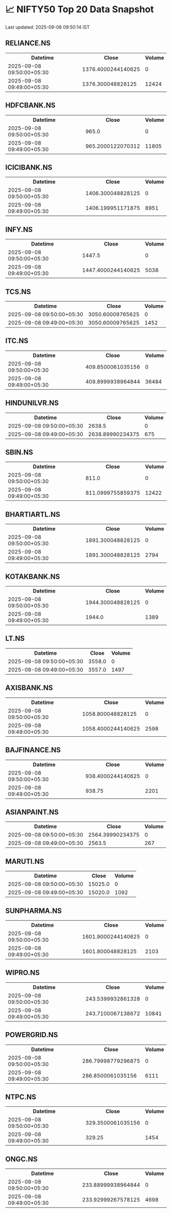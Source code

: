 # 📈 NIFTY50 Top 20 Data Snapshot

Last updated: 2025-09-08 09:50:14 IST

## RELIANCE.NS

<table>
  <tr><th>Datetime</th><th>Close</th><th>Volume</th></tr>
  <tr><td>2025-09-08 09:50:00+05:30</td><td>1376.4000244140625</td><td>0</td></tr>
  <tr><td>2025-09-08 09:49:00+05:30</td><td>1376.300048828125</td><td>12424</td></tr>
</table>

## HDFCBANK.NS

<table>
  <tr><th>Datetime</th><th>Close</th><th>Volume</th></tr>
  <tr><td>2025-09-08 09:50:00+05:30</td><td>965.0</td><td>0</td></tr>
  <tr><td>2025-09-08 09:49:00+05:30</td><td>965.2000122070312</td><td>11805</td></tr>
</table>

## ICICIBANK.NS

<table>
  <tr><th>Datetime</th><th>Close</th><th>Volume</th></tr>
  <tr><td>2025-09-08 09:50:00+05:30</td><td>1406.300048828125</td><td>0</td></tr>
  <tr><td>2025-09-08 09:49:00+05:30</td><td>1406.199951171875</td><td>8951</td></tr>
</table>

## INFY.NS

<table>
  <tr><th>Datetime</th><th>Close</th><th>Volume</th></tr>
  <tr><td>2025-09-08 09:50:00+05:30</td><td>1447.5</td><td>0</td></tr>
  <tr><td>2025-09-08 09:49:00+05:30</td><td>1447.4000244140625</td><td>5038</td></tr>
</table>

## TCS.NS

<table>
  <tr><th>Datetime</th><th>Close</th><th>Volume</th></tr>
  <tr><td>2025-09-08 09:50:00+05:30</td><td>3050.60009765625</td><td>0</td></tr>
  <tr><td>2025-09-08 09:49:00+05:30</td><td>3050.60009765625</td><td>1452</td></tr>
</table>

## ITC.NS

<table>
  <tr><th>Datetime</th><th>Close</th><th>Volume</th></tr>
  <tr><td>2025-09-08 09:50:00+05:30</td><td>409.8500061035156</td><td>0</td></tr>
  <tr><td>2025-09-08 09:49:00+05:30</td><td>409.8999938964844</td><td>36484</td></tr>
</table>

## HINDUNILVR.NS

<table>
  <tr><th>Datetime</th><th>Close</th><th>Volume</th></tr>
  <tr><td>2025-09-08 09:50:00+05:30</td><td>2638.5</td><td>0</td></tr>
  <tr><td>2025-09-08 09:49:00+05:30</td><td>2638.89990234375</td><td>675</td></tr>
</table>

## SBIN.NS

<table>
  <tr><th>Datetime</th><th>Close</th><th>Volume</th></tr>
  <tr><td>2025-09-08 09:50:00+05:30</td><td>811.0</td><td>0</td></tr>
  <tr><td>2025-09-08 09:49:00+05:30</td><td>811.0999755859375</td><td>12422</td></tr>
</table>

## BHARTIARTL.NS

<table>
  <tr><th>Datetime</th><th>Close</th><th>Volume</th></tr>
  <tr><td>2025-09-08 09:50:00+05:30</td><td>1891.300048828125</td><td>0</td></tr>
  <tr><td>2025-09-08 09:49:00+05:30</td><td>1891.300048828125</td><td>2794</td></tr>
</table>

## KOTAKBANK.NS

<table>
  <tr><th>Datetime</th><th>Close</th><th>Volume</th></tr>
  <tr><td>2025-09-08 09:50:00+05:30</td><td>1944.300048828125</td><td>0</td></tr>
  <tr><td>2025-09-08 09:49:00+05:30</td><td>1944.0</td><td>1389</td></tr>
</table>

## LT.NS

<table>
  <tr><th>Datetime</th><th>Close</th><th>Volume</th></tr>
  <tr><td>2025-09-08 09:50:00+05:30</td><td>3558.0</td><td>0</td></tr>
  <tr><td>2025-09-08 09:49:00+05:30</td><td>3557.0</td><td>1497</td></tr>
</table>

## AXISBANK.NS

<table>
  <tr><th>Datetime</th><th>Close</th><th>Volume</th></tr>
  <tr><td>2025-09-08 09:50:00+05:30</td><td>1058.800048828125</td><td>0</td></tr>
  <tr><td>2025-09-08 09:49:00+05:30</td><td>1058.4000244140625</td><td>2598</td></tr>
</table>

## BAJFINANCE.NS

<table>
  <tr><th>Datetime</th><th>Close</th><th>Volume</th></tr>
  <tr><td>2025-09-08 09:50:00+05:30</td><td>938.4000244140625</td><td>0</td></tr>
  <tr><td>2025-09-08 09:49:00+05:30</td><td>938.75</td><td>2201</td></tr>
</table>

## ASIANPAINT.NS

<table>
  <tr><th>Datetime</th><th>Close</th><th>Volume</th></tr>
  <tr><td>2025-09-08 09:50:00+05:30</td><td>2564.39990234375</td><td>0</td></tr>
  <tr><td>2025-09-08 09:49:00+05:30</td><td>2563.5</td><td>267</td></tr>
</table>

## MARUTI.NS

<table>
  <tr><th>Datetime</th><th>Close</th><th>Volume</th></tr>
  <tr><td>2025-09-08 09:50:00+05:30</td><td>15025.0</td><td>0</td></tr>
  <tr><td>2025-09-08 09:49:00+05:30</td><td>15020.0</td><td>1092</td></tr>
</table>

## SUNPHARMA.NS

<table>
  <tr><th>Datetime</th><th>Close</th><th>Volume</th></tr>
  <tr><td>2025-09-08 09:50:00+05:30</td><td>1601.9000244140625</td><td>0</td></tr>
  <tr><td>2025-09-08 09:49:00+05:30</td><td>1601.800048828125</td><td>2103</td></tr>
</table>

## WIPRO.NS

<table>
  <tr><th>Datetime</th><th>Close</th><th>Volume</th></tr>
  <tr><td>2025-09-08 09:50:00+05:30</td><td>243.5399932861328</td><td>0</td></tr>
  <tr><td>2025-09-08 09:49:00+05:30</td><td>243.7100067138672</td><td>10841</td></tr>
</table>

## POWERGRID.NS

<table>
  <tr><th>Datetime</th><th>Close</th><th>Volume</th></tr>
  <tr><td>2025-09-08 09:50:00+05:30</td><td>286.79998779296875</td><td>0</td></tr>
  <tr><td>2025-09-08 09:49:00+05:30</td><td>286.8500061035156</td><td>6111</td></tr>
</table>

## NTPC.NS

<table>
  <tr><th>Datetime</th><th>Close</th><th>Volume</th></tr>
  <tr><td>2025-09-08 09:50:00+05:30</td><td>329.3500061035156</td><td>0</td></tr>
  <tr><td>2025-09-08 09:49:00+05:30</td><td>329.25</td><td>1454</td></tr>
</table>

## ONGC.NS

<table>
  <tr><th>Datetime</th><th>Close</th><th>Volume</th></tr>
  <tr><td>2025-09-08 09:50:00+05:30</td><td>233.88999938964844</td><td>0</td></tr>
  <tr><td>2025-09-08 09:49:00+05:30</td><td>233.92999267578125</td><td>4698</td></tr>
</table>

